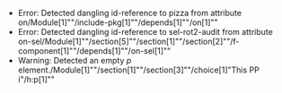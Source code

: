 * Error: Detected dangling id-reference to pizza from attribute
        on/Module[1]""/include-pkg[1]""/depends[1]""/on[1]""
* Error: Detected dangling id-reference to sel-rot2-audit from attribute
        on-sel/Module[1]""/section[5]""/section[1]""/section[2]""/f-component[1]""/depends[1]""/on-sel[1]""
* Warning: Detected an empty _p_ element./Module[1]""/section[1]""/section[3]""/choice[1]"This PP i"/h:p[1]""
